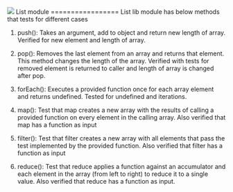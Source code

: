 <img src="https://travis-ci.org/travis-ci/travis-web.svg?branch=master">
List module
=================
List lib module has below methods that tests for different cases

1) push(): Takes an argument, add to object and return new length of array. Verified for new element and length of array.

2) pop(): Removes the last element from an array and returns that element. This method changes the length of the array. Verified with tests for removed element is returned to caller and length of array is changed after pop.


3) forEach(): Executes a provided function once for each array element and returns undefined. Tested for undefined and iterations.

4) map(): Test that map creates a new array with the results of calling a provided function on every element in the calling array. Also verified that map has a function as input

5) filter(): Test that filter creates a new array with all elements that pass the test implemented by the provided function. Also verified that filter has a function as input

6) reduce(): Test that reduce applies a function against an accumulator and each element in the array (from left to right) to reduce it to a single value. Also verified that reduce has a function as input.
